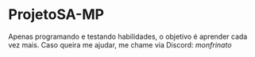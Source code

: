 # ProjetoSA-MP
Apenas programando e testando habilidades, o objetivo é aprender cada vez mais.
Caso queira me ajudar, me chame via Discord: *monfrinato*
